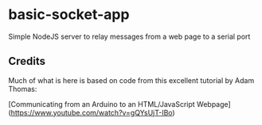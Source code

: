 # basic-socket-app
Simple NodeJS server to relay messages from a web page to a serial port

## Credits
Much of what is here is based on code from this excellent tutorial by Adam Thomas:

[Communicating from an Arduino to an HTML/JavaScript Webpage]
(https://www.youtube.com/watch?v=gQYsUjT-IBo)
